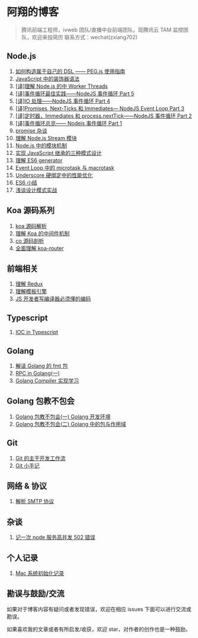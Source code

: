 # 阿翔的博客

> 腾讯前端工程师，ivweb 团队/直播中台前端团队，现腾讯云 TAM 监控团队，欢迎来投简历
> 联系方式：wechat(zxiang702)

## Node.js

1. [如何构造属于自己的 DSL —— PEG.js 使用指南](https://github.com/zhangxiang958/Blog/issues/54)
2. [JavaScript 中的装饰器语法](https://github.com/zhangxiang958/Blog/issues/50)
3. [[译]理解 Node.js 的中 Worker Threads](https://github.com/zhangxiang958/Blog/issues/49)
4. [[译]事件循环最佳实践——NodeJS 事件循环 Part 5](https://github.com/zhangxiang958/Blog/issues/47)
5. [[译]IO 处理——NodeJS 事件循环 Part 4](https://github.com/zhangxiang958/Blog/issues/46)
6. [[译]Promises, Next-Ticks 和 Immediates— NodeJS Event Loop Part 3](https://github.com/zhangxiang958/Blog/issues/45)
7. [[译]定时器，Immediates 和 process.nextTick——NodeJS 事件循环 Part 2](https://github.com/zhangxiang958/Blog/issues/44)
8. [[译]事件循环总览—— Nodejs 事件循环 Part 1](https://github.com/zhangxiang958/Blog/issues/43)
9. [promise 杂谈](https://github.com/zhangxiang958/Blog/issues/42)
10. [理解 Node.js Stream 模块](https://github.com/zhangxiang958/Blog/issues/41)
11. [Node.js 中的模块机制](https://github.com/zhangxiang958/Blog/issues/40)
12. [实现 JavaScript 继承的三种模式设计](https://github.com/zhangxiang958/Blog/issues/37)
13. [理解 ES6 generator](https://github.com/zhangxiang958/Blog/issues/32)
14. [Event Loop 中的 microtask 与 macrotask](https://github.com/zhangxiang958/Blog/issues/31)
15. [Underscore 硬绑定中的性能优化](https://github.com/zhangxiang958/Blog/issues/28)
16. [ES6 小结](https://github.com/zhangxiang958/Blog/issues/26)
17. [浅谈设计模式实战](https://github.com/zhangxiang958/Blog/issues/27)

## Koa 源码系列

1. [koa 源码解析](https://github.com/zhangxiang958/Blog/issues/35)
2. [理解 Koa 的中间件机制](https://github.com/zhangxiang958/Blog/issues/34)
3. [co 源码剖析](https://github.com/zhangxiang958/Blog/issues/33)
4. [全面理解 koa-router](https://github.com/zhangxiang958/Blog/issues/38)

## 前端相关
1. [理解 Redux](https://github.com/zhangxiang958/Blog/issues/48)
2. [理解模板引擎](https://github.com/zhangxiang958/Blog/issues/39)
3. [JS 开发者写编译器必须懂的编码](https://github.com/zhangxiang958/Blog/issues/61)

## Typescript

1. [IOC in Typescript](https://github.com/zhangxiang958/Blog/issues/51)

## Golang

1. [解读 Golang 的 fmt 包](https://github.com/zhangxiang958/Blog/issues/53)
2. [RPC in Golang(一)](https://github.com/zhangxiang958/Blog/issues/55)
3. [Golang Compiler 实现学习](https://github.com/zhangxiang958/Blog/issues/59)

## Golang 包教不包会

1. [Golang 包教不包会(一) Golang 开发环境](https://github.com/zhangxiang958/Blog/issues/57)
2. [Golang 包教不包会(二) Golang 中的包与作用域](https://github.com/zhangxiang958/Blog/issues/58)

## Git

1. [Git 的主干开发工作流](https://github.com/zhangxiang958/Blog/issues/52)
2. [Git 小手记](https://github.com/zhangxiang958/Blog/issues/30)

## 网络 & 协议
1. [解析 SMTP 协议](https://github.com/zhangxiang958/Blog/issues/36)

## 杂谈
1. [记一次 node 服务高并发 502 错误](https://github.com/zhangxiang958/Blog/issues/29)

## 个人记录
1. [Mac 系统初始化记录](https://github.com/zhangxiang958/Blog/issues/60)

## 勘误与鼓励/交流

如果对于博客内容有疑问或者发现错误，欢迎在相应 issues 下面可以进行交流或勘误。

如果喜欢我的文章或者有所启发/收获，欢迎 star，对作者的创作也是一种鼓励。
